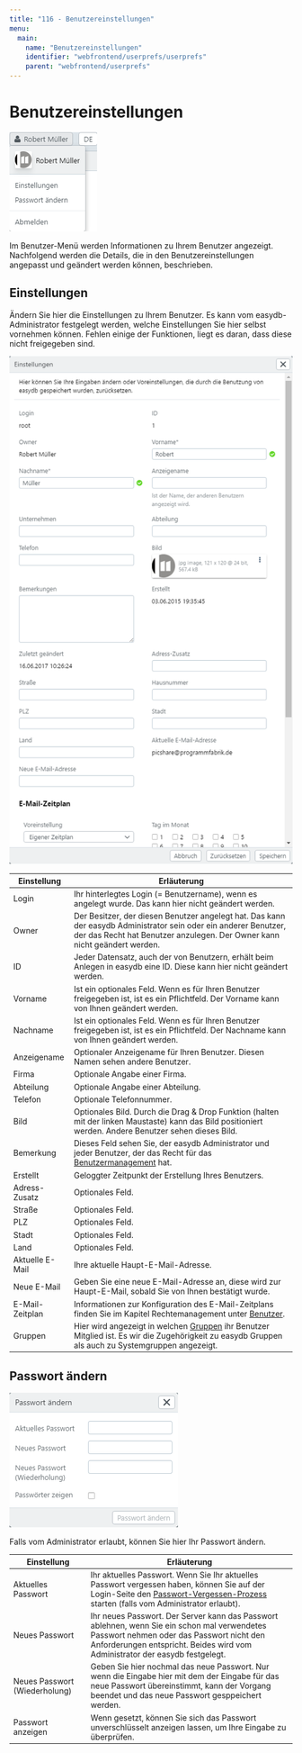 ```yaml
---
title: "116 - Benutzereinstellungen"
menu:
  main:
    name: "Benutzereinstellungen"
    identifier: "webfrontend/userprefs/userprefs"
    parent: "webfrontend/userprefs"
---
```

# Benutzereinstellungen

![Benutzer-Menü](user_menu.png)

Im Benutzer-Menü werden Informationen zu Ihrem Benutzer angezeigt. Nachfolgend werden die Details, die in den Benutzereinstellungen angepasst und geändert werden können, beschrieben.

## Einstellungen

Ändern Sie hier die Einstellungen zu Ihrem Benutzer. Es kann vom easydb-Administrator festgelegt werden, welche Einstellungen Sie hier selbst vornehmen können. Fehlen einige der Funktionen, liegt es daran, dass diese nicht freigegeben sind.

![Benutzer-Einstellungen](user_prefs.png)

|Einstellung|Erläuterung|
|---|---|
|Login|Ihr hinterlegtes Login (= Benutzername), wenn es angelegt wurde. Das kann hier nicht geändert werden.|
|Owner|Der Besitzer, der diesen Benutzer angelegt hat. Das kann der easydb Administrator sein oder ein anderer Benutzer, der das Recht hat Benutzer anzulegen. Der Owner kann nicht geändert werden.|
|ID| Jeder Datensatz, auch der von Benutzern, erhält beim Anlegen in easydb eine ID. Diese kann hier nicht geändert werden.|
|Vorname|Ist ein optionales Feld. Wenn es für Ihren Benutzer freigegeben ist, ist es ein Pflichtfeld. Der Vorname kann von Ihnen geändert werden.|
|Nachname|Ist ein optionales Feld. Wenn es für Ihren Benutzer freigegeben ist, ist es ein Pflichtfeld. Der Nachname kann von Ihnen geändert werden.|
|Anzeigename|Optionaler Anzeigename für Ihren Benutzer. Diesen Namen sehen andere Benutzer.|
|Firma|Optionale Angabe einer Firma.|
|Abteilung|Optionale Angabe einer Abteilung.|
|Telefon|Optionale Telefonnummer.|
|Bild|Optionales Bild. Durch die Drag & Drop Funktion (halten mit der linken Maustaste) kann das Bild positioniert werden. Andere Benutzer sehen dieses Bild.|
|Bemerkung| Dieses Feld sehen Sie, der easydb Administrator und jeder Benutzer, der das Recht für das [Benutzermanagement](../../rightsmanagement/users) hat.|
|Erstellt|Geloggter Zeitpunkt der Erstellung Ihres Benutzers.|
|Adress-Zusatz|Optionales Feld.|
|Straße|Optionales Feld.|
|PLZ|Optionales Feld.|
|Stadt|Optionales Feld.|
|Land|Optionales Feld.|
|Aktuelle E-Mail|Ihre aktuelle Haupt-E-Mail-Adresse.|
|Neue E-Mail|Geben Sie eine neue E-Mail-Adresse an, diese wird zur Haupt-E-Mail, sobald Sie von Ihnen bestätigt wurde.|
|E-Mail-Zeitplan|Informationen zur Konfiguration des E-Mail-Zeitplans finden Sie im Kapitel Rechtemanagement unter [Benutzer](../../rightsmanagement/users).|
|Gruppen|Hier wird angezeigt in welchen [Gruppen](../../rightsmanagement/groups) ihr Benutzer Mitglied ist. Es wir die Zugehörigkeit zu easydb Gruppen als auch zu Systemgruppen angezeigt.|


## Passwort ändern


![Passwort ändern](user_pw.png)


Falls vom Administrator erlaubt, können Sie hier Ihr Passwort ändern.

|Einstellung|Erläuterung|
|---|---|
|Aktuelles Passwort|Ihr aktuelles Passwort. Wenn Sie Ihr aktuelles Passwort vergessen haben, können Sie auf der Login-Seite den [Passwort-Vergessen-Prozess](../../userprefs/loginscreen) starten (falls vom Administrator erlaubt).|
|Neues Passwort|Ihr neues Passwort. Der Server kann das Passwort ablehnen, wenn Sie ein schon mal verwendetes Passwort nehmen oder das Passwort nicht den Anforderungen entspricht. Beides wird vom Administrator der easydb festgelegt.|
|Neues Passwort (Wiederholung)|Geben Sie hier nochmal das neue Passwort. Nur wenn die Eingabe hier mit dem der Eingabe für das neue Passwort übereinstimmt, kann der Vorgang beendet und das neue Passwort gesppeichert werden.|
|Passwort anzeigen|Wenn gesetzt, können Sie sich das Passwort unverschlüsselt anzeigen lassen, um Ihre Eingabe zu überprüfen.|
